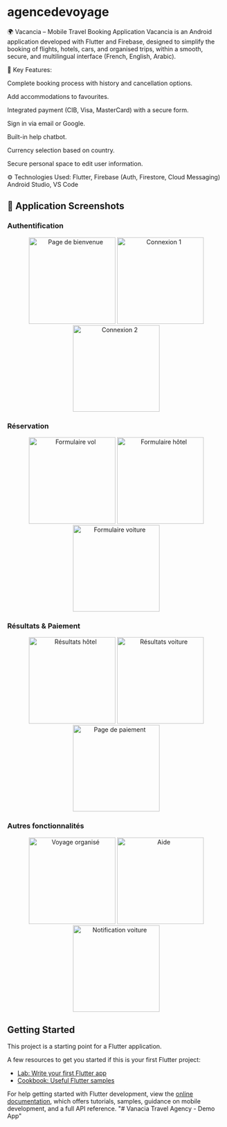 # agencedevoyage

🌍 Vacancia – Mobile Travel Booking Application
Vacancia is an Android application developed with Flutter and Firebase, designed to simplify the booking of flights, hotels, cars, and organised trips, within a smooth, secure, and multilingual interface (French, English, Arabic).

🧾 Key Features:

Complete booking process with history and cancellation options.

Add accommodations to favourites.

Integrated payment (CIB, Visa, MasterCard) with a secure form.

Sign in via email or Google.

Built-in help chatbot.

Currency selection based on country.

Secure personal space to edit user information.

⚙️ Technologies Used:
Flutter, Firebase (Auth, Firestore, Cloud Messaging)
Android Studio, VS Code
## 📸 Application Screenshots

### Authentification
<div align="center">
  <img src="lib/screenshots/welcome.png" width="200" alt="Page de bienvenue">
  <img src="lib/screenshots/signin_1.png" width="200" alt="Connexion 1">
  <img src="lib/screenshots/signin_2.png" width="200" alt="Connexion 2">
</div>

### Réservation
<div align="center">
  <img src="lib/screenshots/vol_form.png" width="200" alt="Formulaire vol">
  <img src="lib/screenshots/hotel_form.png" width="200" alt="Formulaire hôtel">
  <img src="lib/screenshots/voiture_form.png" width="200" alt="Formulaire voiture">
</div>

### Résultats & Paiement
<div align="center">
  <img src="lib/screenshots/hotel_results.png" width="200" alt="Résultats hôtel">
  <img src="lib/screenshots/voiture_results.png" width="200" alt="Résultats voiture">
  <img src="lib/screenshots/payment.png" width="200" alt="Page de paiement">
</div>

### Autres fonctionnalités
<div align="center">
  <img src="lib/screenshots/voyage_organise.png" width="200" alt="Voyage organisé">
  <img src="lib/screenshots/aide.png" width="200" alt="Aide">
  <img src="lib/screenshots/notif_voiture.png" width="200" alt="Notification voiture">
</div>

## Getting Started

This project is a starting point for a Flutter application.

A few resources to get you started if this is your first Flutter project:

- [Lab: Write your first Flutter app](https://docs.flutter.dev/get-started/codelab)
- [Cookbook: Useful Flutter samples](https://docs.flutter.dev/cookbook)

For help getting started with Flutter development, view the
[online documentation](https://docs.flutter.dev/), which offers tutorials,
samples, guidance on mobile development, and a full API reference.
"# Vanacia Travel Agency - Demo App" 

